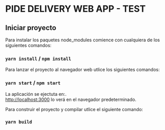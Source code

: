 # PIDE DELIVERY WEB APP - TEST

## Iniciar proyecto

Para instalar los paquetes node_modules comience con cualquiera de los siguientes comandos:

### `yarn install` / `npm install`

Para lanzar el proyecto al navegador web utlice los siguientes comandos:

### `yarn start` / `npm start`

La aplicación se ejectuta en:.\
[http://localhost:3000](http://localhost:3000) lo verá en el navegador predeterminado.

Para construir el proyecto y compilar utlice el siguiente comando:

### `yarn build`
